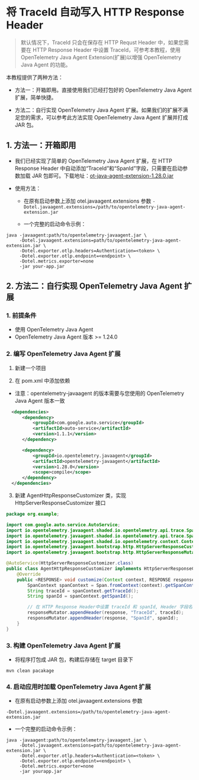 # 将 TraceId 自动写入 HTTP Response Header

> 默认情况下，TraceId 只会在保存在 HTTP Requst Header 中，如果您需要在 HTTP Response Header 中设置 TraceId，可参考本教程，使用 OpenTelemetry Java Agent Extension(扩展)以增强 OpenTelemetry Java Agent 的功能。

本教程提供了两种方法：

* 方法一：开箱即用。直接使用我们已经打包好的 OpenTelemetry Java Agent 扩展，简单快捷。

* 方法二：自行实现 OpenTelemetry Java Agent 扩展。如果我们的扩展不满足您的需求，可以参考此方法实现 OpenTelemetry Java Agent 扩展并打成 JAR 包。

## 1. 方法一：开箱即用

* 我们已经实现了简单的 OpenTelemetry Java Agent 扩展，在 HTTP Response Header 中自动添加“TraceId”和“SpanId”字段，只需要在启动参数加载 JAR 包即可。下载地址：[ot-java-agent-extension-1.28.0.jar](https://github.com/alibabacloud-observability/opentelemetry-best-practice/blob/main/opentelemetry-javaagent-extension/ot-java-agent-extension-1.28.0.jar) 

* 使用方法：
  * 在原有启动参数上添加 otel.javaagent.extensions 参数 `-Dotel.javaagent.extensions=/path/to/opentelemetry-java-agent-extension.jar`

  * 一个完整的启动命令示例：
```
java -javaagent:path/to/opentelemetry-javaagent.jar \
     -Dotel.javaagent.extensions=path/to/opentelemetry-java-agent-extension.jar \
     -Dotel.exporter.otlp.headers=Authentication=<token> \
     -Dotel.exporter.otlp.endpoint=<endpoint> \
     -Dotel.metrics.exporter=none 
     -jar your-app.jar
```

## 2. 方法二：自行实现 OpenTelemetry Java Agent 扩展

### 1. 前提条件
* 使用 OpenTelemetry Java Agent
* OpenTelemetry Java Agent 版本 >= 1.24.0

### 2. 编写 OpenTelemetry Java Agent 扩展
1. 新建一个项目
   
2. 在 pom.xml 中添加依赖
* 注意：opentelemetry-javaagent 的版本需要与您使用的 OpenTelemetry Java Agent 版本一致
```xml
  <dependencies>
      <dependency>
          <groupId>com.google.auto.service</groupId>
          <artifactId>auto-service</artifactId>
          <version>1.1.1</version>
      </dependency>

      <dependency>
          <groupId>io.opentelemetry.javaagent</groupId>
          <artifactId>opentelemetry-javaagent</artifactId>
          <version>1.28.0</version>
          <scope>compile</scope>
      </dependency>
  </dependencies>
```

3. 新建 AgentHttpResponseCustomizer 类，实现 HttpServerResponseCustomizer 接口

```java
package org.example;

import com.google.auto.service.AutoService;
import io.opentelemetry.javaagent.shaded.io.opentelemetry.api.trace.Span;
import io.opentelemetry.javaagent.shaded.io.opentelemetry.api.trace.SpanContext;
import io.opentelemetry.javaagent.shaded.io.opentelemetry.context.Context;
import io.opentelemetry.javaagent.bootstrap.http.HttpServerResponseCustomizer;
import io.opentelemetry.javaagent.bootstrap.http.HttpServerResponseMutator;

@AutoService(HttpServerResponseCustomizer.class)
public class AgentHttpResponseCustomizer implements HttpServerResponseCustomizer {
    @Override
    public <RESPONSE> void customize(Context context, RESPONSE response, HttpServerResponseMutator<RESPONSE> responseMutator) {
        SpanContext spanContext = Span.fromContext(context).getSpanContext();
        String traceId = spanContext.getTraceId();
        String spanId = spanContext.getSpanId();

        // 在 HTTP Response Header中设置 traceId 和 spanId, Header 字段名可以自定义
        responseMutator.appendHeader(response, "TraceId", traceId);
        responseMutator.appendHeader(response, "SpanId", spanId);
    }
}
```

### 3. 构建 OpenTelemetry Java Agent 扩展
* 将程序打包成 JAR 包，构建后存储在 target 目录下
```
mvn clean pacakage
```

### 4. 启动应用时加载 OpenTelemetry Java Agent 扩展
* 在原有启动参数上添加 otel.javaagent.extensions 参数

`-Dotel.javaagent.extensions=/path/to/opentelemetry-java-agent-extension.jar`

* 一个完整的启动命令示例：
```
java -javaagent:path/to/opentelemetry-javaagent.jar \
     -Dotel.javaagent.extensions=path/to/opentelemetry-java-agent-extension.jar \
     -Dotel.exporter.otlp.headers=Authentication=<token> \
     -Dotel.exporter.otlp.endpoint=<endpoint> \
     -Dotel.metrics.exporter=none 
     -jar yourapp.jar
```
